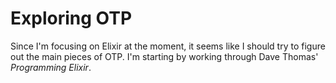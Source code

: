 # Exploring OTP

Since I'm focusing on Elixir at the moment, it seems like I should try to
figure out the main pieces of OTP. I'm starting by working through Dave Thomas'
*Programming Elixir*.
